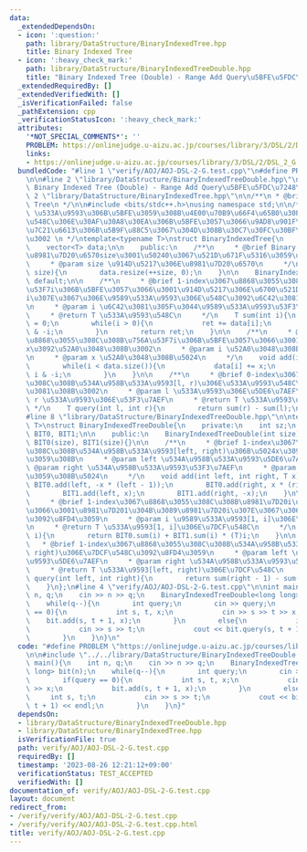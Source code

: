 ```yaml
---
data:
  _extendedDependsOn:
  - icon: ':question:'
    path: library/DataStructure/BinaryIndexedTree.hpp
    title: Binary Indexed Tree
  - icon: ':heavy_check_mark:'
    path: library/DataStructure/BinaryIndexedTreeDouble.hpp
    title: "Binary Indexed Tree (Double) - Range Add Query\u5BFE\u5FDC\u7248"
  _extendedRequiredBy: []
  _extendedVerifiedWith: []
  _isVerificationFailed: false
  _pathExtension: cpp
  _verificationStatusIcon: ':heavy_check_mark:'
  attributes:
    '*NOT_SPECIAL_COMMENTS*': ''
    PROBLEM: https://onlinejudge.u-aizu.ac.jp/courses/library/3/DSL/2/DSL_2_G
    links:
    - https://onlinejudge.u-aizu.ac.jp/courses/library/3/DSL/2/DSL_2_G
  bundledCode: "#line 1 \"verify/AOJ/AOJ-DSL-2-G.test.cpp\"\n#define PROBLEM \"https://onlinejudge.u-aizu.ac.jp/courses/library/3/DSL/2/DSL_2_G\"\
    \n\n#line 2 \"library/DataStructure/BinaryIndexedTreeDouble.hpp\"\n\n/**\n * @brief\
    \ Binary Indexed Tree (Double) - Range Add Query\u5BFE\u5FDC\u7248\n */\n\n#line\
    \ 2 \"library/DataStructure/BinaryIndexedTree.hpp\"\n\n/**\n * @brief Binary Indexed\
    \ Tree\n */\n\n#include <bits/stdc++.h>\nusing namespace std;\n\n/**\n * @brief\
    \ \u533A\u9593\u306B\u5BFE\u3059\u308B\u4E00\u70B9\u66F4\u65B0\u30FB\u533A\u9593\
    \u548C\u306E\u30AF\u30A8\u30EA\u306B\u5BFE\u3057\u3066\u9AD8\u901F\u304B\u3064\
    \u7C21\u6613\u306B\u5B9F\u88C5\u3067\u304D\u308B\u30C7\u30FC\u30BF\u69CB\u9020\
    \u3002 \n */\ntemplate<typename T>\nstruct BinaryIndexedTree{\n    private:\n\
    \    vector<T> data;\n\n    public:\n    /**\n     * @brief Binary Indexed Tree\u3092\
    \u8981\u7D20\u6570size\u3001\u50240\u3067\u521D\u671F\u5316\u3059\u308B\u3002\n\
    \     * @param size \u914D\u5217\u306E\u8981\u7D20\u6570\n     */\n    BinaryIndexedTree(int\
    \ size){\n        data.resize(++size, 0);\n    }\n\n    BinaryIndexedTree() =\
    \ default;\n\n    /**\n     * @brief 1-index\u3067\u8868\u3055\u308C\u308B\u756A\
    \u53F7i\u306B\u5BFE\u3057\u3066\u3001\u914D\u5217\u306E\u6700\u521D\u304B\u3089\
    i\u307E\u3067\u306E\u9589\u533A\u9593\u306E\u548C\u3092\u6C42\u3081\u308B\u3002\
    \n     * @param i \u6C42\u3081\u305F\u3044\u9589\u533A\u9593\u53F3\u7AEF(1-index)\n\
    \     * @return T \u533A\u9593\u548C\n     */\n    T sum(int i){\n        T ret\
    \ = 0;\n        while(i > 0){\n            ret += data[i];\n            i -= i\
    \ & -i;\n        }\n        return ret;\n    }\n\n    /**\n     * @brief 1-index\u3067\
    \u8868\u3055\u308C\u308B\u756A\u53F7i\u306B\u5BFE\u3057\u3066\u3001data[i]\u306B\
    x\u3092\u52A0\u3048\u308B\u3002\n     * @param i \u52A0\u3048\u308B\u5834\u6240\
    \n     * @param x \u52A0\u3048\u308B\u5024\n     */\n    void add(int i, T x){\n\
    \        while(i < data.size()){\n            data[i] += x;\n            i +=\
    \ i & -i;\n        }\n    }\n\n    /**\n     * @brief 0-index\u3067\u8868\u3055\
    \u308C\u308B\u534A\u958B\u533A\u9593[l, r)\u306E\u533A\u9593\u548C\u3092\u6C42\
    \u3081\u308B\u3002\n     * @param l \u533A\u9593\u306E\u5DE6\u7AEF\n     * @param\
    \ r \u533A\u9593\u306E\u53F3\u7AEF\n     * @return T \u533A\u9593\u548C\n    \
    \ */\n    T query(int l, int r){\n        return sum(r) - sum(l);\n    }\n};\n\
    #line 8 \"library/DataStructure/BinaryIndexedTreeDouble.hpp\"\n\ntemplate<typename\
    \ T>\nstruct BinaryIndexedTreeDouble{\n    private:\n    int sz;\n    BinaryIndexedTree<T>\
    \ BIT0, BIT1;\n\n    public:\n    BinaryIndexedTreeDouble(int size) : sz(size),\
    \ BIT0(size), BIT1(size){}\n\n    /**\n     * @brief 1-index\u3067\u8868\u3055\
    \u308C\u308B\u534A\u958B\u533A\u9593[left, right)\u306B\u5024x\u3092\u52A0\u7B97\
    \u3059\u308B\n     * @param left \u534A\u958B\u533A\u9593\u5DE6\u7AEF\n     *\
    \ @param right \u534A\u958B\u533A\u9593\u53F3\u7AEF\n     * @param x \u52A0\u7B97\
    \u3059\u308B\u5024\n     */\n    void add(int left, int right, T x){\n       \
    \ BIT0.add(left, -x * (left - 1));\n        BIT0.add(right, x * (right - 1));\n\
    \        BIT1.add(left, x);\n        BIT1.add(right, -x);\n    }\n\n    /**\n\
    \     * @brief 1-index\u3067\u8868\u3055\u308C\u308B\u8981\u7D20i\u306B\u3064\u3044\
    \u3066\u3001\u8981\u7D201\u304B\u3089\u8981\u7D20i\u307E\u3067\u306E\u7DCF\u548C\
    \u3092\u8FD4\u3059\n     * @param i \u9589\u533A\u9593[1, i]\u306E\u53F3\u7AEF\
    \n     * @return T \u533A\u9593[1, i]\u306E\u7DCF\u548C\n     */\n    T sum(int\
    \ i){\n        return BIT0.sum(i) + BIT1.sum(i) * (T)i;\n    }\n\n    /**\n  \
    \   * @brief 1-index\u3067\u8868\u3055\u308C\u308B\u534A\u958B\u533A\u9593[left,\
    \ right)\u306E\u7DCF\u548C\u3092\u8FD4\u3059\n     * @param left \u534A\u958B\u533A\
    \u9593\u5DE6\u7AEF\n     * @param right \u534A\u958B\u533A\u9593\u53F3\u7AEF\n\
    \     * @return T \u533A\u9593[left, right)\u306E\u7DCF\u548C\n     */\n    T\
    \ query(int left, int right){\n        return sum(right - 1) - sum(left - 1);\n\
    \    }\n};\n#line 4 \"verify/AOJ/AOJ-DSL-2-G.test.cpp\"\n\nint main(){\n    int\
    \ n, q;\n    cin >> n >> q;\n    BinaryIndexedTreeDouble<long long> bit(n);\n\
    \    while(q--){\n        int query;\n        cin >> query;\n        if(query\
    \ == 0){\n            int s, t, x;\n            cin >> s >> t >> x;\n        \
    \    bit.add(s, t + 1, x);\n        }\n        else{\n            int s, t;\n\
    \            cin >> s >> t;\n            cout << bit.query(s, t + 1) << endl;\n\
    \        }\n    }\n}\n"
  code: "#define PROBLEM \"https://onlinejudge.u-aizu.ac.jp/courses/library/3/DSL/2/DSL_2_G\"\
    \n\n#include \"../../library/DataStructure/BinaryIndexedTreeDouble.hpp\"\n\nint\
    \ main(){\n    int n, q;\n    cin >> n >> q;\n    BinaryIndexedTreeDouble<long\
    \ long> bit(n);\n    while(q--){\n        int query;\n        cin >> query;\n\
    \        if(query == 0){\n            int s, t, x;\n            cin >> s >> t\
    \ >> x;\n            bit.add(s, t + 1, x);\n        }\n        else{\n       \
    \     int s, t;\n            cin >> s >> t;\n            cout << bit.query(s,\
    \ t + 1) << endl;\n        }\n    }\n}"
  dependsOn:
  - library/DataStructure/BinaryIndexedTreeDouble.hpp
  - library/DataStructure/BinaryIndexedTree.hpp
  isVerificationFile: true
  path: verify/AOJ/AOJ-DSL-2-G.test.cpp
  requiredBy: []
  timestamp: '2023-08-26 12:21:12+09:00'
  verificationStatus: TEST_ACCEPTED
  verifiedWith: []
documentation_of: verify/AOJ/AOJ-DSL-2-G.test.cpp
layout: document
redirect_from:
- /verify/verify/AOJ/AOJ-DSL-2-G.test.cpp
- /verify/verify/AOJ/AOJ-DSL-2-G.test.cpp.html
title: verify/AOJ/AOJ-DSL-2-G.test.cpp
---
```

